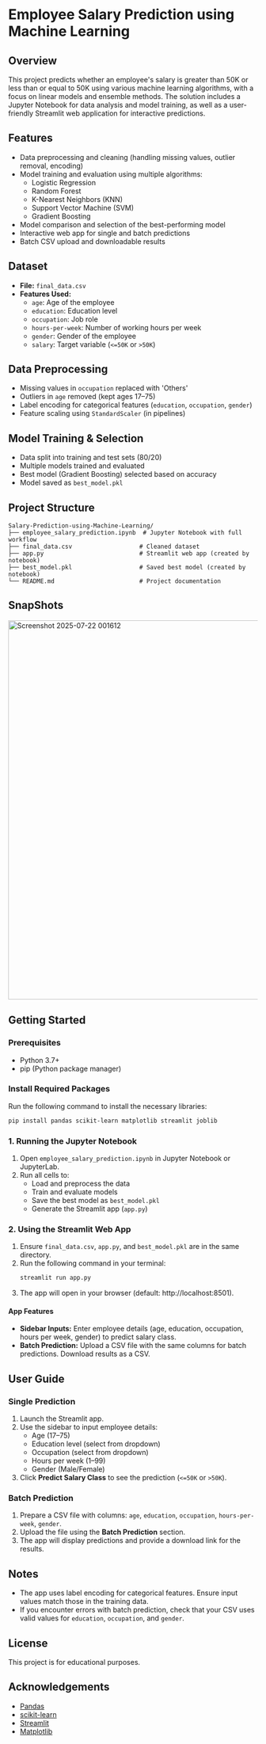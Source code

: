 # Employee Salary Prediction using Machine Learning

## Overview
This project predicts whether an employee's salary is greater than 50K or less than or equal to 50K using various machine learning algorithms, with a focus on linear models and ensemble methods. The solution includes a Jupyter Notebook for data analysis and model training, as well as a user-friendly Streamlit web application for interactive predictions.

## Features
- Data preprocessing and cleaning (handling missing values, outlier removal, encoding)
- Model training and evaluation using multiple algorithms:
  - Logistic Regression
  - Random Forest
  - K-Nearest Neighbors (KNN)
  - Support Vector Machine (SVM)
  - Gradient Boosting
- Model comparison and selection of the best-performing model
- Interactive web app for single and batch predictions
- Batch CSV upload and downloadable results

## Dataset
- **File:** `final_data.csv`
- **Features Used:**
  - `age`: Age of the employee
  - `education`: Education level
  - `occupation`: Job role
  - `hours-per-week`: Number of working hours per week
  - `gender`: Gender of the employee
  - `salary`: Target variable (`<=50K` or `>50K`)

## Data Preprocessing
- Missing values in `occupation` replaced with 'Others'
- Outliers in `age` removed (kept ages 17–75)
- Label encoding for categorical features (`education`, `occupation`, `gender`)
- Feature scaling using `StandardScaler` (in pipelines)

## Model Training & Selection
- Data split into training and test sets (80/20)
- Multiple models trained and evaluated
- Best model (Gradient Boosting) selected based on accuracy
- Model saved as `best_model.pkl`

## Project Structure
```
Salary-Prediction-using-Machine-Learning/
├── employee_salary_prediction.ipynb  # Jupyter Notebook with full workflow
├── final_data.csv                   # Cleaned dataset
├── app.py                           # Streamlit web app (created by notebook)
├── best_model.pkl                   # Saved best model (created by notebook)
└── README.md                        # Project documentation
```

## SnapShots

<img width="1607" height="766" alt="Screenshot 2025-07-22 001612" src="https://github.com/user-attachments/assets/c15453a3-5be9-46a7-812b-8203bbfca6db" />

## Getting Started
### Prerequisites
- Python 3.7+
- pip (Python package manager)

### Install Required Packages
Run the following command to install the necessary libraries:
```bash
pip install pandas scikit-learn matplotlib streamlit joblib
```

### 1. Running the Jupyter Notebook
1. Open `employee_salary_prediction.ipynb` in Jupyter Notebook or JupyterLab.
2. Run all cells to:
   - Load and preprocess the data
   - Train and evaluate models
   - Save the best model as `best_model.pkl`
   - Generate the Streamlit app (`app.py`)

### 2. Using the Streamlit Web App
1. Ensure `final_data.csv`, `app.py`, and `best_model.pkl` are in the same directory.
2. Run the following command in your terminal:
   ```bash
   streamlit run app.py
   ```
3. The app will open in your browser (default: http://localhost:8501).

#### App Features
- **Sidebar Inputs:** Enter employee details (age, education, occupation, hours per week, gender) to predict salary class.
- **Batch Prediction:** Upload a CSV file with the same columns for batch predictions. Download results as a CSV.

## User Guide
### Single Prediction
1. Launch the Streamlit app.
2. Use the sidebar to input employee details:
   - Age (17–75)
   - Education level (select from dropdown)
   - Occupation (select from dropdown)
   - Hours per week (1–99)
   - Gender (Male/Female)
3. Click **Predict Salary Class** to see the prediction (`<=50K` or `>50K`).

### Batch Prediction
1. Prepare a CSV file with columns: `age`, `education`, `occupation`, `hours-per-week`, `gender`.
2. Upload the file using the **Batch Prediction** section.
3. The app will display predictions and provide a download link for the results.

## Notes
- The app uses label encoding for categorical features. Ensure input values match those in the training data.
- If you encounter errors with batch prediction, check that your CSV uses valid values for `education`, `occupation`, and `gender`.

## License
This project is for educational purposes.

## Acknowledgements
- [Pandas](https://pandas.pydata.org/)
- [scikit-learn](https://scikit-learn.org/)
- [Streamlit](https://streamlit.io/)
- [Matplotlib](https://matplotlib.org/) 
